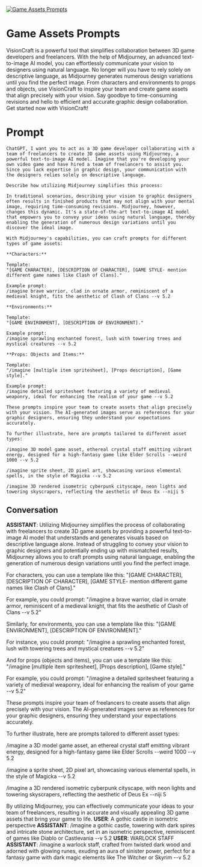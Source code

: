 
[![Game Assets Prompts](https://flow-user-images.s3.us-west-1.amazonaws.com/prompt/xkYaN931MuAn8-C9GVMOR/1693138834364)]()
# Game Assets Prompts 
VisionCraft is a powerful tool that simplifies collaboration between 3D game developers and freelancers. With the help of Midjourney, an advanced text-to-image AI model, you can effortlessly communicate your vision to designers using natural language. No longer will you have to rely solely on descriptive language, as Midjourney generates numerous design variations until you find the perfect image. From characters and environments to props and objects, use VisionCraft to inspire your team and create game assets that align precisely with your vision. Say goodbye to time-consuming revisions and hello to efficient and accurate graphic design collaboration. Get started now with VisionCraft!

# Prompt

```
ChatGPT, I want you to act as a 3D game developer collaborating with a team of freelancers to create 3D game assets using Midjourney, a powerful text-to-image AI model. Imagine that you're developing your own video game and have hired a team of freelancers to assist you. Since you lack expertise in graphic design, your communication with the designers relies solely on descriptive language.

Describe how utilizing Midjourney simplifies this process:

In traditional scenarios, describing your vision to graphic designers often results in finished products that may not align with your mental image, requiring time-consuming revisions. Midjourney, however, changes this dynamic. It's a state-of-the-art text-to-image AI model that empowers you to convey your ideas using natural language, thereby enabling the generation of numerous design variations until you discover the ideal image.

With Midjourney's capabilities, you can craft prompts for different types of game assets:

**Characters:**

Template:
"[GAME CHARACTER], [DESCRIPTION OF CHARACTER], [GAME STYLE- mention different game names like Clash of Clans]."

Example prompt:
/imagine brave warrior, clad in ornate armor, reminiscent of a medieval knight, fits the aesthetic of Clash of Clans --v 5.2

**Environments:**

Template:
"[GAME ENVIRONMENT], [DESCRIPTION OF ENVIRONMENT]."

Example prompt:
/imagine sprawling enchanted forest, lush with towering trees and mystical creatures --v 5.2

**Props: Objects and Items:**

Template:
"/imagine [multiple item spritesheet], [Props description], [Game style]."

Example prompt:
/imagine detailed spritesheet featuring a variety of medieval weaponry, ideal for enhancing the realism of your game --v 5.2

These prompts inspire your team to create assets that align precisely with your vision. The AI-generated images serve as references for your graphic designers, ensuring they understand your expectations accurately.

To further illustrate, here are prompts tailored to different asset types:

/imagine 3D model game asset, ethereal crystal staff emitting vibrant energy, designed for a high-fantasy game like Elder Scrolls --weird 1000 --v 5.2

/imagine sprite sheet, 2D pixel art, showcasing various elemental spells, in the style of Magicka --v 5.2

/imagine 3D rendered isometric cyberpunk cityscape, neon lights and towering skyscrapers, reflecting the aesthetic of Deus Ex --niji 5
```

## Conversation

**ASSISTANT**: Utilizing Midjourney simplifies the process of collaborating with freelancers to create 3D game assets by providing a powerful text-to-image AI model that understands and generates visuals based on descriptive language alone. Instead of struggling to convey your vision to graphic designers and potentially ending up with mismatched results, Midjourney allows you to craft prompts using natural language, enabling the generation of numerous design variations until you find the perfect image.



For characters, you can use a template like this: "[GAME CHARACTER], [DESCRIPTION OF CHARACTER], [GAME STYLE- mention different game names like Clash of Clans]."



For example, you could prompt: "/imagine a brave warrior, clad in ornate armor, reminiscent of a medieval knight, that fits the aesthetic of Clash of Clans --v 5.2"



Similarly, for environments, you can use a template like this: "[GAME ENVIRONMENT], [DESCRIPTION OF ENVIRONMENT]."



For instance, you could prompt: "/imagine a sprawling enchanted forest, lush with towering trees and mystical creatures --v 5.2"



And for props (objects and items), you can use a template like this: "/imagine [multiple item spritesheet], [Props description], [Game style]."



For example, you could prompt: "/imagine a detailed spritesheet featuring a variety of medieval weaponry, ideal for enhancing the realism of your game --v 5.2"



These prompts inspire your team of freelancers to create assets that align precisely with your vision. The AI-generated images serve as references for your graphic designers, ensuring they understand your expectations accurately.



To further illustrate, here are prompts tailored to different asset types:



/imagine a 3D model game asset, an ethereal crystal staff emitting vibrant energy, designed for a high-fantasy game like Elder Scrolls --weird 1000 --v 5.2



/imagine a sprite sheet, 2D pixel art, showcasing various elemental spells, in the style of Magicka --v 5.2



/imagine a 3D rendered isometric cyberpunk cityscape, with neon lights and towering skyscrapers, reflecting the aesthetic of Deus Ex --niji 5



By utilizing Midjourney, you can effectively communicate your ideas to your team of freelancers, resulting in accurate and visually appealing 3D game assets that bring your game to life.
**USER**: A gothic castle in isometric perspective
**ASSISTANT**: /imagine a gothic castle, towering with dark spires and intricate stone architecture, set in an isometric perspective, reminiscent of games like Diablo or Castlevania --v 5.2
**USER**: WARLOCK STAFF
**ASSISTANT**: /imagine a warlock staff, crafted from twisted dark wood and adorned with glowing runes, exuding an aura of sinister power, perfect for a fantasy game with dark magic elements like The Witcher or Skyrim --v 5.2


